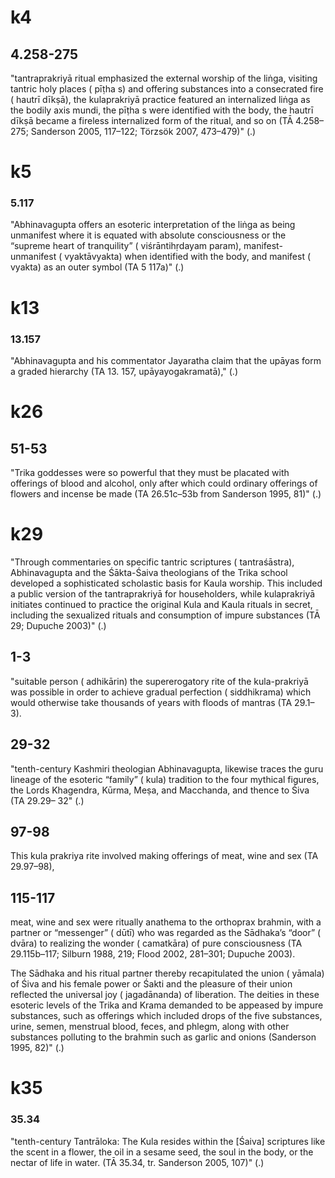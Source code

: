 

# k4
## 4.258-275
"tantraprakriyā ritual emphasized the external worship of the liṅga, visiting tantric holy places ( pīṭha s) and offering substances into a consecrated fire ( hautrī dīkṣā), the kulaprakriyā practice featured an internalized liṅga as the bodily axis mundi, the pīṭha s were identified with the body, the hautrī dīkṣā became a fireless internalized form of the ritual, and so on (TĀ 4.258–275; Sanderson 2005, 117–122; Törzsök 2007, 473–479)" (.)
# k5
### 5.117
"Abhinavagupta offers an esoteric interpretation of the liṅga as being unmanifest where it is equated with absolute consciousness or the “supreme heart of tranquility” ( viśrāntihṛdayam param), manifest-unmanifest ( vyaktāvyakta) when identified with the body, and manifest ( vyakta) as an outer symbol (TA 5 117a)" (.)
# k13
### 13.157
"Abhinavagupta and his commentator Jayaratha claim that the upāyas form a graded hierarchy (TA 13. 157, upāyayogakramatā)," (.)
# k26
## 51-53
"Trika goddesses were so powerful that they must be placated with offerings of blood and alcohol, only after which could ordinary offerings of flowers and incense be made (TA 26.51c–53b from Sanderson 1995, 81)" (.)
# k29
"Through commentaries on specific tantric scriptures ( tantraśāstra), Abhinavagupta and the Śākta-Śaiva theologians of the Trika school developed a sophisticated scholastic basis for Kaula worship. This included a public version of the tantraprakriyā for householders, while kulaprakriyā initiates continued to practice the original Kula and Kaula rituals in secret, including the sexualized rituals and consumption of impure substances (TĀ 29; Dupuche 2003)" (.)
## 1-3
"suitable person ( adhikārin) the supererogatory rite of the kula-prakriyā was possible in order to achieve gradual perfection ( siddhikrama) which would otherwise take thousands of years with floods of mantras (TA 29.1–3). 
## 29-32
"tenth-century Kashmiri theologian Abhinavagupta, likewise traces the guru lineage of the esoteric “family” ( kula) tradition to the four mythical figures, the Lords Khagendra, Kūrma, Meṣa, and Macchanda, and thence to Śiva (TA 29.29– 32" (.)
## 97-98
This kula prakriya rite involved making offerings of meat, wine and sex (TA 29.97–98), 
## 115-117
meat, wine and sex were ritually anathema to the orthoprax brahmin, with a partner or “messenger” ( dūtī) who was regarded as the Sādhaka’s “door” ( dvāra) to realizing the wonder ( camatkāra) of pure consciousness (TA 29.115b–117; Silburn 1988, 219; Flood 2002, 281–301; Dupuche 2003). 

The Sādhaka and his ritual partner thereby recapitulated the union ( yāmala) of Śiva and his female power or Śakti and the pleasure of their union reflected the universal joy ( jagadānanda) of liberation. The deities in these esoteric levels of the Trika and Krama demanded to be appeased by impure substances, such as offerings which included drops of the five substances, urine, semen, menstrual blood, feces, and phlegm, along with other substances polluting to the brahmin such as garlic and onions (Sanderson 1995, 82)" (.)

# k35
### 35.34
"tenth-century Tantrāloka:
The Kula resides within the [Śaiva] scriptures like the scent in a flower, the oil in a sesame seed, the soul in the body, or the nectar of life in water. (TĀ 35.34, tr. Sanderson 2005, 107)" (.)